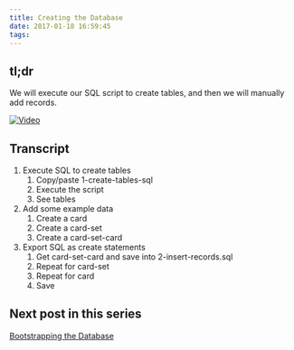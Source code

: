 ```yaml
---
title: Creating the Database
date: 2017-01-18 16:59:45
tags:
---
```


## tl;dr

We will execute our SQL script to create tables, and then we will manually add records.

[![Video](video.jpg)](https://drive.google.com/file/d/0ByuFVgkS5FT6WVF0eDdod0x6S3M/view)

## Transcript

1. Execute SQL to create tables
    1. Copy/paste 1-create-tables-sql
    2. Execute the script
    3. See tables
2. Add some example data
    1. Create a card
    2. Create a card-set
    3. Create a card-set-card
3. Export SQL as create statements
    1. Get card-set-card and save into 2-insert-records.sql
    2. Repeat for card-set
    3. Repeat for card
    4. Save

## Next post in this series

[Bootstrapping the Database](/2017/01/18/Bootstrapping-the-Database/)
